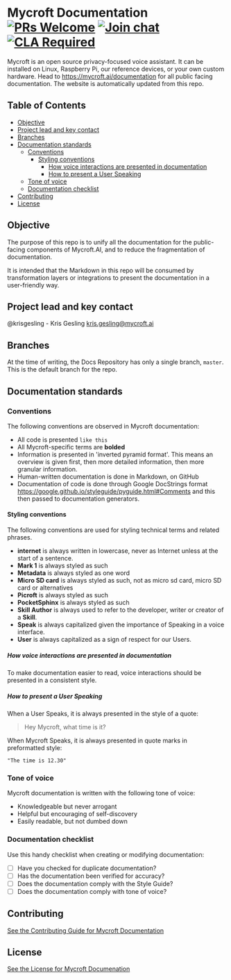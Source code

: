 
Mycroft Documentation
[![PRs Welcome](https://img.shields.io/badge/PRs-welcome-brightgreen.svg)](http://makeapullrequest.com)
[![Join chat](https://img.shields.io/badge/Mattermost-join_chat-brightgreen.svg)](https://chat.mycroft.ai/community/channels/documentation)
[![CLA Required](https://img.shields.io/badge/CLA%3F-Required-blue.svg)](https://mycroft.ai/cla)
==========

Mycroft is an open source privacy-focused voice assistant. It can be installed on Linux, Raspberry Pi, our reference devices, or your own custom hardware.
Head to https://mycroft.ai/documentation for all public facing documentation.
The website is automatically updated from this repo.

## Table of Contents
- [Objective](#objective)
- [Project lead and key contact](#project-lead-and-key-contact)
- [Branches](#branches)
- [Documentation standards](#documentation-standards)
  * [Conventions](#conventions)
    + [Styling conventions](#styling-conventions)
      - [How voice interactions are presented in documentation](#how-voice-interactions-are-presented-in-documentation)
      - [How to present a User Speaking](#how-to-present-a-user-speaking)
  * [Tone of voice](#tone-of-voice)
  * [Documentation checklist](#documentation-checklist)
- [Contributing](#contributing)
- [License](#license)

## Objective
The purpose of this repo is to unify all the documentation for the public-facing components of Mycroft.AI, and to reduce the fragmentation of documentation.

It is intended that the Markdown in this repo will be consumed by transformation layers or integrations to present the documentation in a user-friendly way.

## Project lead and key contact

@krisgesling - Kris Gesling [kris.gesling@mycroft.ai](mailto:kris.gesling@mycroft.ai)

## Branches

At the time of writing, the Docs Repository has only a single branch, `master`. This is the default branch for the repo.

## Documentation standards

### Conventions

The following conventions are observed in Mycroft documentation:

* All code is presented `like this`
* All Mycroft-specific terms are **bolded**
* Information is presented in 'inverted pyramid format'. This means an overview is given first, then more detailed information, then more granular information.
* Human-written documentation is done in Markdown, on GitHub
* Documentation of code is done through Google DocStrings format https://google.github.io/styleguide/pyguide.html#Comments and this then passed to documentation generators.


#### Styling conventions

The following conventions are used for styling technical terms and related phrases.

* **internet** is always written in lowercase, never as Internet unless at the start of a sentence.
* **Mark 1** is always styled as such
* **Metadata** is always styled as one word
* **Micro SD card** is always styled as such, not as micro sd card, micro SD card or alternatives
* **Picroft** is always styled as such
* **PocketSphinx** is always styled as such
* **Skill Author** is always used to refer to the developer, writer or creator of a **Skill**.
* **Speak** is always capitalized given the importance of Speaking in a voice interface.
* **User** is always capitalized as a sign of respect for our Users.

##### How voice interactions are presented in documentation

To make documentation easier to read, voice interactions should be presented in a consistent style.

##### How to present a User Speaking

When a User Speaks, it is always presented in the style of a quote:

> Hey Mycroft, what time is it?

When Mycroft Speaks, it is always presented in quote marks in preformatted style:

`"The time is 12.30"`

### Tone of voice

Mycroft documentation is written with the following tone of voice:

* Knowledgeable but never arrogant
* Helpful but encouraging of self-discovery
* Easily readable, but not dumbed down

### Documentation checklist

Use this handy checklist when creating or modifying documentation:

- [ ] Have you checked for duplicate documentation?
- [ ] Has the documentation been verified for accuracy?
- [ ] Does the documentation comply with the Style Guide?
- [ ] Does the documentation comply with tone of voice?

## Contributing
[See the Contributing Guide for Mycroft Documentation](CONTRIBUTING.md)

## License
[See the License for Mycroft Documenation](LICENSE.md)
